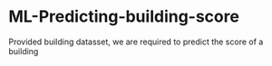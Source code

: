 # ML-Predicting-building-score

Provided building datasset, we are required to predict the score of a building
